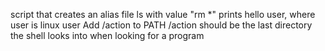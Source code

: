 script that creates an alias file ls with value "rm *"
prints hello user, where user is linux user
Add /action to PATH /action should be the last directory the shell looks into when looking for a program
